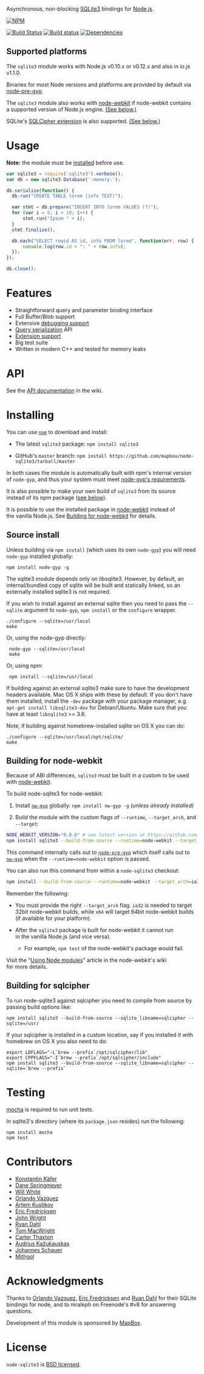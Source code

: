 Asynchronous, non-blocking [SQLite3](http://sqlite.org/) bindings for [Node.js](http://nodejs.org/).

[![NPM](https://nodei.co/npm/sqlite3.png?downloads=true&downloadRank=true)](https://nodei.co/npm/sqlite3/)

[![Build Status](https://travis-ci.org/mapbox/node-sqlite3.svg?branch=master)](https://travis-ci.org/mapbox/node-sqlite3)
[![Build status](https://ci.appveyor.com/api/projects/status/gvm7ul0hpmdawqom)](https://ci.appveyor.com/project/Mapbox/node-sqlite3)
[![Dependencies](https://david-dm.org/mapbox/node-sqlite3.svg)](https://david-dm.org/mapbox/node-sqlite3)


## Supported platforms

The `sqlite3` module works with Node.js v0.10.x or v0.12.x and also in io.js v1.1.0.

Binaries for most Node versions and platforms are provided by default via [node-pre-gyp](https://github.com/springmeyer/node-pre-gyp).

The `sqlite3` module also works with [node-webkit](https://github.com/rogerwang/node-webkit) if node-webkit contains a supported version of Node.js engine. [(See below.)](#building-for-node-webkit)

SQLite's [SQLCipher extension](https://github.com/sqlcipher/sqlcipher) is also supported. [(See below.)](#building-for-sqlcipher)

# Usage

**Note:** the module must be [installed](#installing) before use.

``` js
var sqlite3 = require('sqlite3').verbose();
var db = new sqlite3.Database(':memory:');

db.serialize(function() {
  db.run("CREATE TABLE lorem (info TEXT)");

  var stmt = db.prepare("INSERT INTO lorem VALUES (?)");
  for (var i = 0; i < 10; i++) {
      stmt.run("Ipsum " + i);
  }
  stmt.finalize();

  db.each("SELECT rowid AS id, info FROM lorem", function(err, row) {
      console.log(row.id + ": " + row.info);
  });
});

db.close();
```

# Features

 - Straightforward query and parameter binding interface
 - Full Buffer/Blob support
 - Extensive [debugging support](https://github.com/mapbox/node-sqlite3/wiki/Debugging)
 - [Query serialization](https://github.com/mapbox/node-sqlite3/wiki/Control-Flow) API
 - [Extension support](https://github.com/mapbox/node-sqlite3/wiki/Extensions)
 - Big test suite
 - Written in modern C++ and tested for memory leaks


# API

See the [API documentation](https://github.com/mapbox/node-sqlite3/wiki) in the wiki.


# Installing

You can use [`npm`](https://github.com/isaacs/npm) to download and install:

* The latest `sqlite3` package: `npm install sqlite3`

* GitHub's `master` branch: `npm install https://github.com/mapbox/node-sqlite3/tarball/master`

In both cases the module is automatically built with npm's internal version of `node-gyp`,
and thus your system must meet [node-gyp's requirements](https://github.com/TooTallNate/node-gyp#installation).

It is also possible to make your own build of `sqlite3` from its source instead of its npm package ([see below](#building-from-the-source)).

It is possible to use the installed package in [node-webkit](https://github.com/rogerwang/node-webkit) instead of the vanilla Node.js. See [Building for node-webkit](#building-for-node-webkit) for details.

## Source install

Unless building via `npm install` (which uses its own `node-gyp`) you will need `node-gyp` installed globally:

    npm install node-gyp -g

The sqlite3 module depends only on libsqlite3. However, by default, an internal/bundled copy of sqlite will be built and statically linked, so an externally installed sqlite3 is not required.

If you wish to install against an external sqlite then you need to pass the `--sqlite` argument to `node-gyp`, `npm install` or the `configure` wrapper.

    ./configure --sqlite=/usr/local
    make

Or, using the node-gyp directly:

     node-gyp --sqlite=/usr/local
     make

Or, using npm:

     npm install --sqlite=/usr/local

If building against an external sqlite3 make sure to have the development headers available. Mac OS X ships with these by default. If you don't have them installed, install the `-dev` package with your package manager, e.g. `apt-get install libsqlite3-dev` for Debian/Ubuntu. Make sure that you have at least `libsqlite3` >= 3.6.

Note, if building against homebrew-installed sqlite on OS X you can do:

    ./configure --sqlite=/usr/local/opt/sqlite/
    make

## Building for node-webkit

Because of ABI differences, `sqlite3` must be built in a custom to be used with [node-webkit](https://github.com/rogerwang/node-webkit).

To build node-sqlite3 for node-webkit:

1. Install [`nw-gyp`](https://github.com/rogerwang/nw-gyp) globally: `npm install nw-gyp -g` *(unless already installed)*

2. Build the module with the custom flags of `--runtime`, `--target_arch`, and `--target`:

```sh
NODE_WEBKIT_VERSION="0.8.6" # see latest version at https://github.com/rogerwang/node-webkit#downloads
npm install sqlite3 --build-from-source --runtime=node-webkit --target_arch=ia32 --target=$(NODE_WEBKIT_VERSION)
```

This command internally calls out to [`node-pre-gyp`](https://github.com/mapbox/node-pre-gyp) which itself calls out to [`nw-gyp`](https://github.com/rogerwang/nw-gyp) when the `--runtime=node-webkit` option is passed.

You can also run this command from within a `node-sqlite3` checkout:

```sh
npm install --build-from-source --runtime=node-webkit --target_arch=ia32 --target=$(NODE_WEBKIT_VERSION)
```

Remember the following:

* You must provide the right `--target_arch` flag. `ia32` is needed to target 32bit node-webkit builds, while `x64` will target 64bit node-webkit builds (if available for your platform).

* After the `sqlite3` package is built for node-webkit it cannot run in the vanilla Node.js (and vice versa).
   * For example, `npm test` of the node-webkit's package would fail.

Visit the “[Using Node modules](https://github.com/rogerwang/node-webkit/wiki/Using-Node-modules)” article in the node-webkit's wiki for more details.

## Building for sqlcipher

To run node-sqlite3 against sqlcipher you need to compile from source by passing build options like:

    npm install sqlite3 --build-from-source --sqlite_libname=sqlcipher --sqlite=/usr/

If your sqlcipher is installed in a custom location, say if you installed it with homebrew on OS X you also need to do:

    export LDFLAGS="-L`brew --prefix`/opt/sqlcipher/lib"
    export CPPFLAGS="-I`brew --prefix`/opt/sqlcipher/include"
    npm install sqlite3 --build-from-source --sqlite_libname=sqlcipher --sqlite=`brew --prefix`

# Testing

[mocha](https://github.com/visionmedia/mocha) is required to run unit tests.

In sqlite3's directory (where its `package.json` resides) run the following:

    npm install mocha
    npm test


# Contributors

* [Konstantin Käfer](https://github.com/kkaefer)
* [Dane Springmeyer](https://github.com/springmeyer)
* [Will White](https://github.com/willwhite)
* [Orlando Vazquez](https://github.com/orlandov)
* [Artem Kustikov](https://github.com/artiz)
* [Eric Fredricksen](https://github.com/grumdrig)
* [John Wright](https://github.com/mrjjwright)
* [Ryan Dahl](https://github.com/ry)
* [Tom MacWright](https://github.com/tmcw)
* [Carter Thaxton](https://github.com/carter-thaxton)
* [Audrius Kažukauskas](https://github.com/audriusk)
* [Johannes Schauer](https://github.com/pyneo)
* [Mithgol](https://github.com/Mithgol)


# Acknowledgments

Thanks to [Orlando Vazquez](https://github.com/orlandov),
[Eric Fredricksen](https://github.com/grumdrig) and
[Ryan Dahl](https://github.com/ry) for their SQLite bindings for node, and to mraleph on Freenode's #v8 for answering questions.

Development of this module is sponsored by [MapBox](http://mapbox.org/).


# License

`node-sqlite3` is [BSD licensed](https://github.com/mapbox/node-sqlite3/raw/master/LICENSE).
